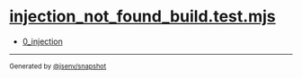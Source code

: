 # [injection_not_found_build.test.mjs](../injection_not_found_build.test.mjs)


- [0_injection](0_injection/0_injection.md)

---

<sub>
  Generated by <a href="https://github.com/jsenv/core/tree/main/packages/independent/snapshot">@jsenv/snapshot</a>
</sub>
